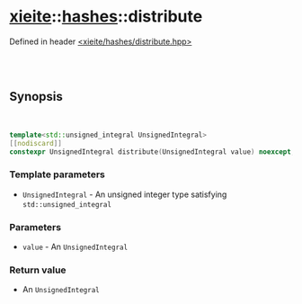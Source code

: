 # [xieite](../xieite.md)::[hashes](../hashes.md)::distribute
Defined in header [<xieite/hashes/distribute.hpp>](../../include/xieite/hashes/distribute.hpp)

<br/><br/>

## Synopsis

<br/>

```cpp
template<std::unsigned_integral UnsignedIntegral>
[[nodiscard]]
constexpr UnsignedIntegral distribute(UnsignedIntegral value) noexcept;
```
### Template parameters
- `UnsignedIntegral` - An unsigned integer type satisfying `std::unsigned_integral`
### Parameters
- `value` - An `UnsignedIntegral`
### Return value
- An `UnsignedIntegral`
